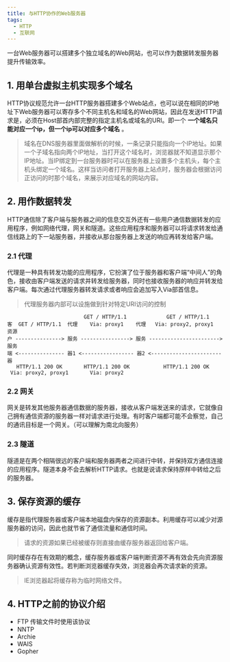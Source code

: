 ```yaml
---
title: 与HTTP协作的Web服务器
tags:
  - HTTP
  - 互联网
---
```


一台Web服务器可以搭建多个独立域名的Web网站，也可以作为数据转发服务器提升传输效率。

<!--more-->

## 1. 用单台虚拟主机实现多个域名

HTTP协议规范允许一台HTTP服务器搭建多个Web站点，也可以说在相同的IP地址下Web服务器可以寄存多个不同主机名和域名的Web网站，因此在发送HTTP请求是，必须在Host部首内部完整的指定主机名或域名的URI。即一个 **一个域名只能对应一个ip，但一个ip可以对应多个域名** 。

> 域名在DNS服务器里面做解析的时候，一条记录只能指向一个IP地址。如果一个子域名指向两个IP地址，当打开这个域名时，浏览器就不知道显示那个IP地址。当IP绑定到一台服务器时可以在服务器上设置多个主机头，每个主机头绑定一个域名。这样当访问者打开服务器上站点时，服务器会根据访问正访问的时那个域名，来展示对应域名的网站内容。

## 2. 用作数据转发

HTTP通信除了客户端与服务器之间的信息交互外还有一些用户通信数据转发的应用程序，例如网络代理，网关和隧道。这些应用程序和服务器可以将请求转发给通信线路上的下一站服务器，并接收从那台服务器上发送的响应再转发给客户端。

### 2.1 代理

代理是一种具有转发功能的应用程序，它扮演了位于服务器和客户端“中间人”的角色，接收由客户端发送的请求并转发给服务器，同时也接收服务器的响应并转发给客户端。每次通过代理服务器转发请求或者响应会追加写入Via部首信息。

> 代理服务器内部可以设施做到针对特定URI访问的控制

```
                         GET / HTTP/1.1             GET / HTTP/1.1
客  GET / HTTP/1.1  代理    Via: proxy1    代理   Via: proxy2, proxy1    资源
户 ---------------> 服务 ----------------> 服务 -----------------------> 服务
端 <--------------- 器1 <----------------- 器2 <----------------------- 器
   HTTP/1.1 200 OK       HTTP/1.1 200 OK           HTTP/1.1 200 OK
 Via: proxy2, proxy1       Via: proxy2
```

### 2.2 网关

网关是转发其他服务器通信数据的服务器，接收从客户端发送来的请求，它就像自己拥有通信资源的服务器一样对请求进行处理。有时客户端都可能不会察觉，自己的通讯目标是一个网关。（可以理解为南北向服务）

### 2.3 隧道

隧道是在两个相隔很远的客户端和服务器两者之间进行中转，并保持双方通信连接的应用程序。隧道本身不会去解析HTTP请求。也就是说请求保持原样中转给之后的服务器。

## 3. 保存资源的缓存

缓存是指代理服务器或客户端本地磁盘内保存的资源副本。利用缓存可以减少对源服务器的访问，因此也就节省了通信流量和通信时间。

> 请求的资源如果已经被缓存则直接由缓存服务器返回给客户端。

同时缓存存在有效期的概念，缓存服务器或客户端判断资源不再有效会先向资源服务器确认资源有效性。若判断浏览器缓存失效，浏览器会再次请求新的资源。

> IE浏览器起将缓存称为临时网络文件。

## 4. HTTP之前的协议介绍

* FTP 传输文件时使用该协议
* NNTP
* Archie
* WAIS
* Gopher
